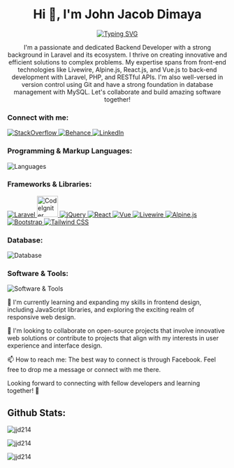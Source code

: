 <h1 align="center">Hi 👋, I'm John Jacob Dimaya</h1>
<p align="center">
    <a href="https://git.io/typing-svg">
    <img src="https://readme-typing-svg.herokuapp.com?font=Azeret+Mono&pause=1000&color=ADD8E6&center=true&width=435&lines=Backend+Web+Developer" alt="Typing SVG" />
</a>
</p>
<p align="center">
  I'm a passionate and dedicated Backend Developer with a strong background in Laravel and its ecosystem. I thrive on creating innovative and efficient solutions to complex problems. My expertise spans from front-end technologies like Livewire, Alpine.js, React.js, and Vue.js to back-end development with Laravel, PHP, and RESTful APIs. I'm also well-versed in version control using Git and have a strong foundation in database management with MySQL. Let's collaborate and build amazing software together!
</p>

<h3 align="left">Connect with me:</h3>
<p align="left">
    <a href="https://stackoverflow.com/users/28459549/john-jacob-ruiz">
        <img alt="StackOverflow" src="https://img.shields.io/badge/StackOverflow-E87922?style=for-the-badge&logo=stackoverflow&logoColor=white">
    </a>
    <a href="https://www.behance.net/johnjacobdimaya">
        <img alt="Behance" src="https://img.shields.io/badge/Behance-0053F2?style=for-the-badge&logo=behance&logoColor=white">
    </a>
    <a href="https://www.linkedin.com/in/john-jacob-dimaya-46405033a/">
        <img alt="LinkedIn" src="https://img.shields.io/badge/LinkedIn-0A66C2?style=for-the-badge&logo=linkedin&logoColor=white">
    </a>
</p>

<h3 align="left">Programming & Markup Languages:</h3>
<p>
    <img src="https://skillicons.dev/icons?i=php,js,python,java,html,css,sass" alt="Languages">
</p>

<h3 align="left">Frameworks & Libraries:</h3>
<p>
  <a href="#"> <img alt="Laravel" src="https://skillicons.dev/icons?i=laravel" /> </a>
  <a href="#"> <img alt="CodeIgniter" src="https://cdn.jsdelivr.net/gh/devicons/devicon/icons/codeigniter/codeigniter-plain-wordmark.svg" width="48" height="48" /> </a>
  <a href="#"> <img alt="jQuery" src="https://skillicons.dev/icons?i=jquery" /> </a>
  <a href="#"> <img alt="React" src="https://skillicons.dev/icons?i=react" /> </a>
  <a href="#"> <img alt="Vue" src="https://skillicons.dev/icons?i=vue" /> </a>
  <a href="#"> <img alt="Livewire" src="https://custom-icon-badges.demolab.com/badge/-Livewire-3AB7F7?logo=livewire&logoColor=white" /> </a>
  <a href="#"> <img alt="Alpine.js" src="https://skillicons.dev/icons?i=alpinejs" /> </a>
  <a href="#"> <img alt="Bootstrap" src="https://skillicons.dev/icons?i=bootstrap" /> </a>
  <a href="#"> <img alt="Tailwind CSS" src="https://skillicons.dev/icons?i=tailwind" /> </a>
</p>


<h3 align="left">Database:</h3>
<p>
    <img src="https://skillicons.dev/icons?i=mysql,sqlite" alt="Database">
</p>

<h3 align="left">Software & Tools:</h3>
<p>
    <img src="https://skillicons.dev/icons?i=vscode,git,github,docker" alt="Software & Tools">
</p>


🌱 I'm currently learning and expanding my skills in frontend design, including JavaScript libraries, and exploring the exciting realm of responsive web design.

💞️ I'm looking to collaborate on open-source projects that involve innovative web solutions or contribute to projects that align with my interests in user experience and interface design.

📫 How to reach me: The best way to connect is through Facebook. Feel free to drop me a message or connect with me there.

<!---
jjd214/jjd214 is a ✨ special ✨ repository because its `README.md` (this file) appears on your GitHub profile.
You can click the Preview link to take a look at your changes.
--->
Looking forward to connecting with fellow developers and learning together! 🚀


<h2>Github Stats: </h2>
<p>
    <img align="center" src="https://github-readme-stats.vercel.app/api/top-langs?username=jjd214&theme=dark&show_icons=true&locale=en&layout=compact" alt="jjd214" />
</p>
<p>
    <img align="center" src="https://github-readme-stats.vercel.app/api?username=jjd214&theme=dark&show_icons=true&locale=en" alt="jjd214" />
</p>
<p>
    <img align="center" src="https://github-readme-streak-stats.herokuapp.com/?user=jjd214&theme=dark" alt="jjd214" />
</p>







